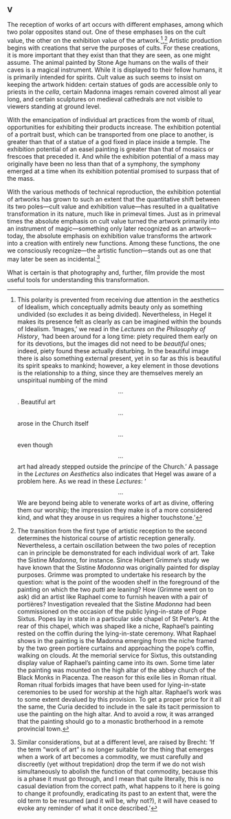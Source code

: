 ### V

The reception of works of art occurs with different emphases, among which two polar opposites stand out. One of these emphases lies on the cult value, the other on the exhibition value of the artwork.[^1],[^2] Artistic production begins with creations that serve the purposes of cults. For these creations, it is more important that they exist than that they are seen, as one might assume. The animal painted by Stone Age humans on the walls of their caves is a magical instrument. While it is displayed to their fellow humans, it is primarily intended for spirits. Cult value as such seems to insist on keeping the artwork hidden: certain statues of gods are accessible only to priests in the *cella*, certain Madonna images remain covered almost all year long, and certain sculptures on medieval cathedrals are not visible to viewers standing at ground level.

With the emancipation of individual art practices from the womb of ritual, opportunities for exhibiting their products increase. The exhibition potential of a portrait bust, which can be transported from one place to another, is greater than that of a statue of a god fixed in place inside a temple. The exhibition potential of an easel painting is greater than that of mosaics or frescoes that preceded it. And while the exhibition potential of a mass may originally have been no less than that of a symphony, the symphony emerged at a time when its exhibition potential promised to surpass that of the mass.

With the various methods of technical reproduction, the exhibition potential of artworks has grown to such an extent that the quantitative shift between its two poles—cult value and exhibition value—has resulted in a qualitative transformation in its nature, much like in primeval times. Just as in primeval times the absolute emphasis on cult value turned the artwork primarily into an instrument of magic—something only later recognized as an artwork—today, the absolute emphasis on exhibition value transforms the artwork into a creation with entirely new functions. Among these functions, the one we consciously recognize—the artistic function—stands out as one that may later be seen as incidental.[^3]

What is certain is that photography and, further, film provide the most useful tools for understanding this transformation.


[^1]:This polarity is prevented from receiving due attention in the aesthetics of Idealism, which conceptually admits beauty only as something undivided (so excludes it as being divided). Nevertheless, in Hegel it makes its presence felt as clearly as can be imagined within the bounds of Idealism. ‘Images,’ we read in the *Lectures on the Philosophy of History*, ‘had been around for a long time: piety required them early on for its devotions, but the images did not need to be *beautiful* ones; indeed, piety found these actually disturbing. In the beautiful image there is also something external present, yet in so far as this is beautiful its spirit speaks to mankind; however, a key element in those devotions is the relationship to a *thing*, since they are themselves merely an unspiritual numbing of the mind $$ … $$. Beautiful art $$ … $$ arose in the Church itself $$ … $$ even though $$ … $$ art had already stepped outside the *principe* of the Church.’ A passage in the *Lectures on Aesthetics* also indicates that Hegel was aware of a problem here. As we read in these *Lectures*: ‘$$ … $$ We are beyond being able to venerate works of art as divine, offering them our worship; the impression they make is of a more considered kind, and what they arouse in us requires a higher touchstone.’

[^2]:The transition from the first type of artistic reception to the second determines the historical course of artistic reception generally. Nevertheless, a certain oscillation between the two poles of reception can in principle be demonstrated for each individual work of art. Take the Sistine *Madonna*, for instance. Since Hubert Grimme’s study we have known that the Sistine *Madonna* was originally painted for display purposes. Grimme was prompted to undertake his research by the question: what is the point of the wooden shelf in the foreground of the painting on which the two *putti* are leaning? How (Grimme went on to ask) did an artist like Raphael come to furnish heaven with a pair of portières? Investigation revealed that the Sistine *Madonna* had been commissioned on the occasion of the public lying-in-state of Pope Sixtus. Popes lay in state in a particular side chapel of St Peter’s. At the rear of this chapel, which was shaped like a niche, Raphael’s painting rested on the coffin during the lying-in-state ceremony. What Raphael shows in the painting is the Madonna emerging from the niche framed by the two green portière curtains and approaching the pope’s coffin, walking on clouds. At the memorial service for Sixtus, this outstanding display value of Raphael’s painting came into its own. Some time later the painting was mounted on the high altar of the abbey church of the Black Monks in Piacenza. The reason for this exile lies in Roman ritual. Roman ritual forbids images that have been used for lying-in-state ceremonies to be used for worship at the high altar. Raphael’s work was to some extent devalued by this provision. To get a proper price for it all the same, the Curia decided to include in the sale its tacit permission to use the painting on the high altar. And to avoid a row, it was arranged that the painting should go to a monastic brotherhood in a remote provincial town.

[^3]: Similar considerations, but at a different level, are raised by Brecht: ‘If the term “work of art” is no longer suitable for the thing that emerges when a work of art becomes a commodity, we must carefully and discreetly (yet without trepidation) drop the term if we do not wish simultaneously to abolish the function of that commodity, because this is a phase it must go through, and I mean that quite literally, this is no casual deviation from the correct path, what happens to it here is going to change it profoundly, eradicating its past to an extent that, were the old term to be resumed (and it will be, why not?), it will have ceased to evoke any reminder of what it once described.’


